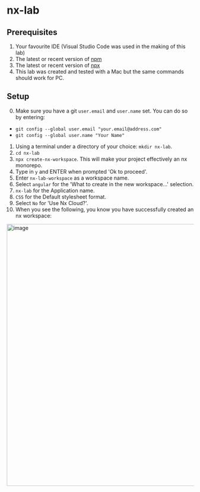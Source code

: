 # nx-lab

## Prerequisites

1. Your favourite IDE (Visual Studio Code was used in the making of this lab)
2. The latest or recent version of [npm](https://www.npmjs.com/)
3. The latest or recent version of [npx](https://www.npmjs.com/package/npx)
4. This lab was created and tested with a Mac but the same commands should work for PC.

## Setup

0. Make sure you have a git `user.email` and `user.name` set. You can do so by entering: 
  - `git config --global user.email "your.email@address.com"`
  - `git config --global user.name "Your Name"`
1. Using a terminal under a directory of your choice: `mkdir nx-lab`.
2. `cd nx-lab`
3. `npx create-nx-workspace`. This will make your project effectively an nx monorepo.
4. Type in `y` and ENTER when prompted 'Ok to proceed'.
5. Enter `nx-lab-workspace` as a workspace name.
6. Select `angular` for the 'What to create in the new workspace...' selection.
7. `nx-lab` for the Application name.
8. `CSS` for the Default stylesheet format.
9. Select `No` for 'Use Nx Cloud?'.
10. When you see the following, you know you have successfully created an nx workspace:

<img width="707" alt="image" src="https://user-images.githubusercontent.com/3400356/123641166-f73c1e80-d7ef-11eb-8006-e31b6b575b6c.png">


